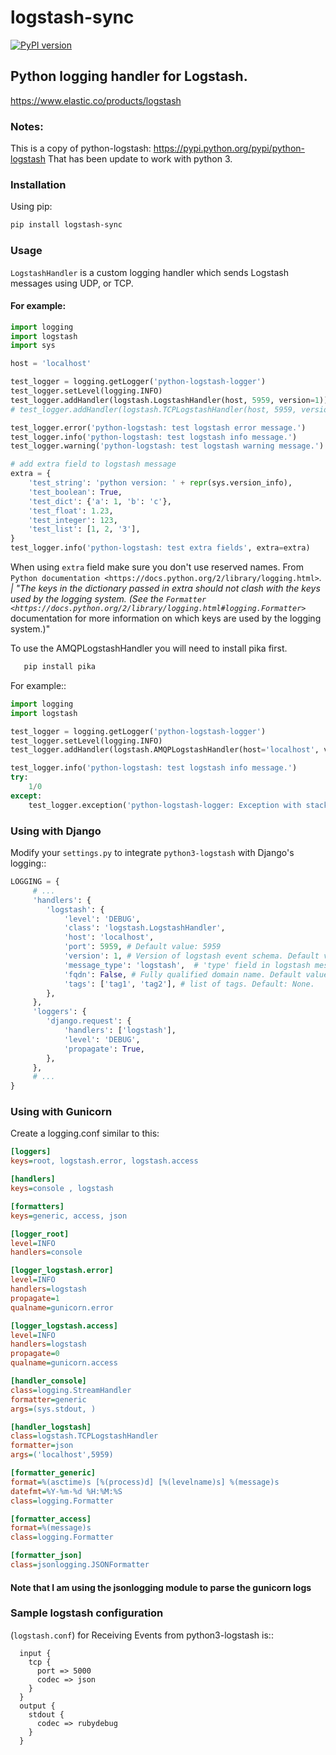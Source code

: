 # logstash-sync

[![PyPI version](https://badge.fury.io/py/logstash-sync.svg)](https://pypi.org/project/logstash-sync/)

## Python logging handler for Logstash.
<https://www.elastic.co/products/logstash>

### Notes:
This is a copy of python-logstash: <https://pypi.python.org/pypi/python-logstash>
That has been update to work with python 3.

### Installation

Using pip:
```bash
pip install logstash-sync
```

### Usage

`LogstashHandler` is a custom logging handler which sends Logstash messages using UDP, or TCP.

#### For example:

```python
import logging
import logstash
import sys

host = 'localhost'

test_logger = logging.getLogger('python-logstash-logger')
test_logger.setLevel(logging.INFO)
test_logger.addHandler(logstash.LogstashHandler(host, 5959, version=1))
# test_logger.addHandler(logstash.TCPLogstashHandler(host, 5959, version=1))

test_logger.error('python-logstash: test logstash error message.')
test_logger.info('python-logstash: test logstash info message.')
test_logger.warning('python-logstash: test logstash warning message.')

# add extra field to logstash message
extra = {
    'test_string': 'python version: ' + repr(sys.version_info),
    'test_boolean': True,
    'test_dict': {'a': 1, 'b': 'c'},
    'test_float': 1.23,
    'test_integer': 123,
    'test_list': [1, 2, '3'],
}
test_logger.info('python-logstash: test extra fields', extra=extra)
```

When using `extra` field make sure you don't use reserved names. From `Python documentation <https://docs.python.org/2/library/logging.html>`_.
     | "The keys in the dictionary passed in extra should not clash with the keys used by the logging system. (See the `Formatter <https://docs.python.org/2/library/logging.html#logging.Formatter>`_ documentation for more information on which keys are used by the logging system.)"

To use the AMQPLogstashHandler you will need to install pika first.
```bash
   pip install pika
```

For example::
```python
import logging
import logstash

test_logger = logging.getLogger('python-logstash-logger')
test_logger.setLevel(logging.INFO)
test_logger.addHandler(logstash.AMQPLogstashHandler(host='localhost', version=1))

test_logger.info('python-logstash: test logstash info message.')
try:
    1/0
except:
    test_logger.exception('python-logstash-logger: Exception with stack trace!')
```


### Using with Django

Modify your `settings.py` to integrate `python3-logstash` with Django's logging::
```python
LOGGING = {
     # ...
     'handlers': {
        'logstash': {
            'level': 'DEBUG',
            'class': 'logstash.LogstashHandler',
            'host': 'localhost',
            'port': 5959, # Default value: 5959
            'version': 1, # Version of logstash event schema. Default value: 0 (for backward compatibility of the library)
            'message_type': 'logstash',  # 'type' field in logstash message. Default value: 'logstash'.
            'fqdn': False, # Fully qualified domain name. Default value: false.
            'tags': ['tag1', 'tag2'], # list of tags. Default: None.
        },
     },
     'loggers': {
        'django.request': {
            'handlers': ['logstash'],
            'level': 'DEBUG',
            'propagate': True,
        },
     },
     # ...
}
```

### Using with Gunicorn
Create a logging.conf similar to this:
```ini
[loggers]
keys=root, logstash.error, logstash.access

[handlers]
keys=console , logstash

[formatters]
keys=generic, access, json

[logger_root]
level=INFO
handlers=console

[logger_logstash.error]
level=INFO
handlers=logstash
propagate=1
qualname=gunicorn.error

[logger_logstash.access]
level=INFO
handlers=logstash
propagate=0
qualname=gunicorn.access

[handler_console]
class=logging.StreamHandler
formatter=generic
args=(sys.stdout, )

[handler_logstash]
class=logstash.TCPLogstashHandler
formatter=json
args=('localhost',5959)

[formatter_generic]
format=%(asctime)s [%(process)d] [%(levelname)s] %(message)s
datefmt=%Y-%m-%d %H:%M:%S
class=logging.Formatter

[formatter_access]
format=%(message)s
class=logging.Formatter

[formatter_json]
class=jsonlogging.JSONFormatter
```
#### Note that I am using the jsonlogging module to parse the gunicorn logs

### Sample logstash configuration

(``logstash.conf``) for Receiving Events from python3-logstash is::
```
  input {
    tcp {
      port => 5000
      codec => json
    }
  }
  output {
    stdout {
      codec => rubydebug
    }
  }
```
